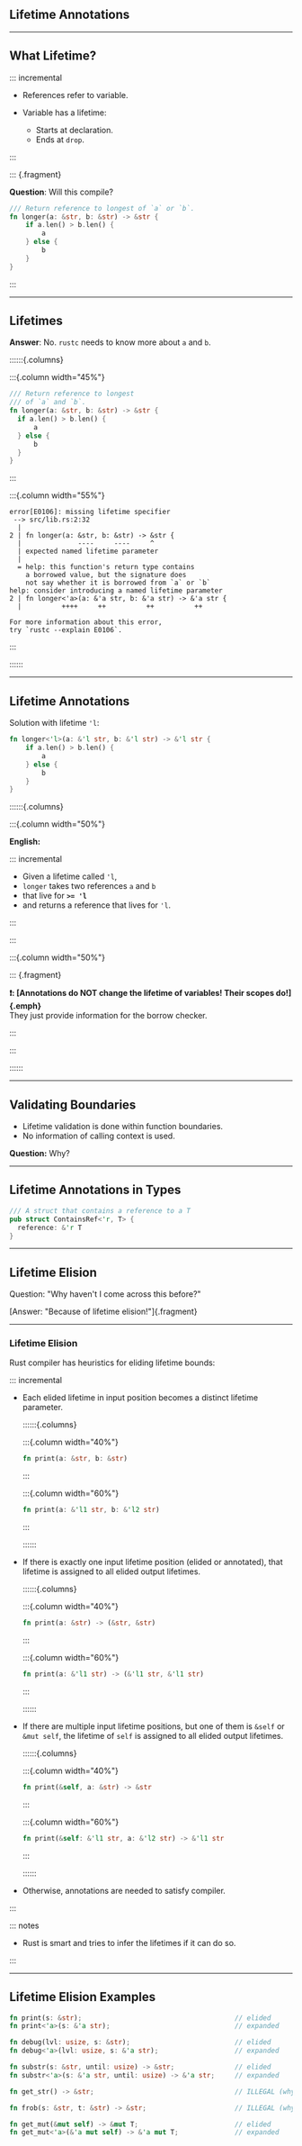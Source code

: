 ## Lifetime Annotations

---

## What Lifetime?

::: incremental

- References refer to variable.

- Variable has a lifetime:
  - Starts at declaration.
  - Ends at `drop`.

:::

::: {.fragment}

**Question**: Will this compile?

```rust
/// Return reference to longest of `a` or `b`.
fn longer(a: &str, b: &str) -> &str {
    if a.len() > b.len() {
        a
    } else {
        b
    }
}
```

:::

---

## Lifetimes

**Answer**: No. `rustc` needs to know more about `a` and `b`.

::::::{.columns}

:::{.column width="45%"}

```rust {line-numbers="3"}
/// Return reference to longest
/// of `a` and `b`.
fn longer(a: &str, b: &str) -> &str {
  if a.len() > b.len() {
      a
  } else {
      b
  }
}
```

:::

:::{.column width="55%"}

```text {line-numbers="4,12" .no-compile style="font-size:14pt"}
error[E0106]: missing lifetime specifier
 --> src/lib.rs:2:32
  |
2 | fn longer(a: &str, b: &str) -> &str {
  |              ----     ----     ^
  | expected named lifetime parameter
  |
  = help: this function's return type contains
    a borrowed value, but the signature does
    not say whether it is borrowed from `a` or `b`
help: consider introducing a named lifetime parameter
2 | fn longer<'a>(a: &'a str, b: &'a str) -> &'a str {
  |          ++++     ++          ++          ++

For more information about this error,
try `rustc --explain E0106`.
```

:::

::::::

---

## Lifetime Annotations

Solution with lifetime `'l`:

```rust {line-numbers="1"}
fn longer<'l>(a: &'l str, b: &'l str) -> &'l str {
    if a.len() > b.len() {
        a
    } else {
        b
    }
}
```

::::::{.columns}

:::{.column width="50%"}

**English:**

::: incremental

- Given a lifetime called `'l`,
- `longer` takes two references `a` and `b`
- that live for **`>= 'l`**
- and returns a reference that lives for `'l`.

:::

:::

:::{.column width="50%"}

::: {.fragment}

**❗: [Annotations do NOT change the lifetime of variables! Their scopes
do!]{.emph}**<br> They just provide information for the borrow checker.

:::

:::

::::::

---

## Validating Boundaries

- Lifetime validation is done within function boundaries.
- No information of calling context is used.

**Question:** Why?

---

## Lifetime Annotations in Types

```rust
/// A struct that contains a reference to a T
pub struct ContainsRef<'r, T> {
  reference: &'r T
}
```

---

## Lifetime Elision

Question: "Why haven't I come across this before?"

[Answer: "Because of lifetime elision!"]{.fragment}

---

### Lifetime Elision

Rust compiler has heuristics for eliding lifetime bounds:

::: incremental

- Each elided lifetime in input position becomes a distinct lifetime parameter.

  ::::::{.columns}

  :::{.column width="40%"}

  ```rust {.code-no-margin}
  fn print(a: &str, b: &str)
  ```

  :::

  :::{.column width="60%"}

  ```rust {.code-no-margin}
  fn print(a: &'l1 str, b: &'l2 str)
  ```

  :::

  ::::::

- If there is exactly one input lifetime position (elided or annotated), that
  lifetime is assigned to all elided output lifetimes.

  ::::::{.columns}

  :::{.column width="40%"}

  ```rust {.code-no-margin}
  fn print(a: &str) -> (&str, &str)
  ```

  :::

  :::{.column width="60%"}

  ```rust {.code-no-margin}
  fn print(a: &'l1 str) -> (&'l1 str, &'l1 str)
  ```

  :::

  ::::::

- If there are multiple input lifetime positions, but one of them is `&self` or
  `&mut self`, the lifetime of `self` is assigned to all elided output
  lifetimes.

  ::::::{.columns}

  :::{.column width="40%"}

  ```rust {.code-no-margin}
  fn print(&self, a: &str) -> &str
  ```

  :::

  :::{.column width="60%"}

  ```rust {.code-no-margin}
  fn print(&self: &'l1 str, a: &'l2 str) -> &'l1 str
  ```

  :::

  ::::::

- Otherwise, annotations are needed to satisfy compiler.

:::

::: notes

- Rust is smart and tries to infer the lifetimes if it can do so.

:::

---

## Lifetime Elision Examples

```rust {line-numbers="all|1-2|4-5|7-8|10|12|14-15"}
fn print(s: &str);                                      // elided
fn print<'a>(s: &'a str);                               // expanded

fn debug(lvl: usize, s: &str);                          // elided
fn debug<'a>(lvl: usize, s: &'a str);                   // expanded

fn substr(s: &str, until: usize) -> &str;               // elided
fn substr<'a>(s: &'a str, until: usize) -> &'a str;     // expanded

fn get_str() -> &str;                                   // ILLEGAL (why?)

fn frob(s: &str, t: &str) -> &str;                      // ILLEGAL (why?)

fn get_mut(&mut self) -> &mut T;                        // elided
fn get_mut<'a>(&'a mut self) -> &'a mut T;              // expanded
```
